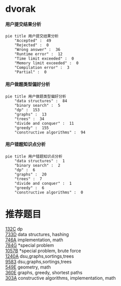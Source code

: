 # dvorak

<!-- tabs:start -->



#### **用户提交结果分析**

```mermaid
pie title 用户提交结果分析
    "Accepted" :  49
    "Rejected" :  0
    "Wrong answer" :  36
    "Runtime error" :  12
    "Time limit exceeded" :  0
    "Memory limit exceeded" :  0
    "Compilation error" :  3
    "Partial" :  0
```

#### **用户做题类型偏好分析**

```mermaid
pie title 用户做题类型偏好分析
    "data structures" :  84
    "binary search" :  5
    "dp" :  153
    "graphs" :  13
    "trees" :  34
    "divide and conquer" :  11
    "greedy" :  155
    "constructive algorithms" :  94
```
#### **用户错题知识点分析**

```mermaid
pie title 用户错题知识点分析
    "data structures" :  1
    "binary search" :  2
    "dp" :  6
    "graphs" :  20
    "trees" :  7
    "divide and conquer" :  1
    "greedy" :  6
    "constructive algorithms" :  0
```



<!-- tabs:end -->
# 推荐题目
[132C](https://codeforces.com/contest/132/problem/C)		dp		  
[733D](https://codeforces.com/contest/733/problem/D)		data structures,
                        hashing		  
[746A](https://codeforces.com/contest/746/problem/A)		implementation,
                        math		  
[784G](https://codeforces.com/contest/784/problem/G)		*special problem		  
[1057B](https://codeforces.com/contest/1057/problem/B)		*special problem,
                        brute force		  
[1240A](https://codeforces.com/contest/1240/problem/A)		dsu,graphs,sortings,trees		  
[9583](https://codeforces.com/contest/958/problem/3)		dsu,graphs,sortings,trees		  
[549E](https://codeforces.com/contest/549/problem/E)		geometry,
                        math		  
[360E](https://codeforces.com/contest/360/problem/E)		graphs,
                        greedy,
                        shortest paths		  
[303A](https://codeforces.com/contest/303/problem/A)		constructive algorithms,
                        implementation,
                        math		  
